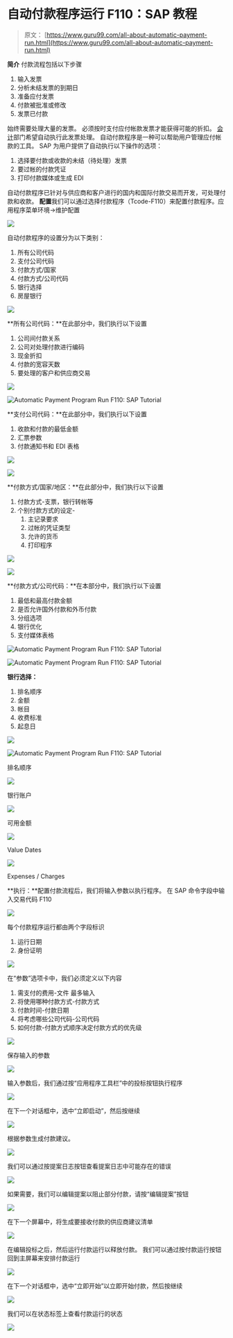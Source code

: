 # 自动付款程序运行 F110：SAP 教程

> 原文： [https://www.guru99.com/all-about-automatic-payment-run.html](https://www.guru99.com/all-about-automatic-payment-run.html)

**简介**
付款流程包括以下步骤

1.  输入发票
2.  分析未结发票的到期日
3.  准备应付发票
4.  付款被批准或修改
5.  发票已付款

始终需要处理大量的发票。 必须按时支付应付帐款发票才能获得可能的折扣。 [会计](/accounting.html)部门希望自动执行此发票处理。 自动付款程序是一种可以帮助用户管理应付帐款的工具。 SAP 为用户提供了自动执行以下操作的选项：

1.  选择要付款或收款的未结（待处理）发票
2.  要过帐的付款凭证
3.  打印付款媒体或生成 EDI

自动付款程序已针对与供应商和客户进行的国内和国际付款交易而开发，可处理付款和收款。 **配置**我们可以通过选择付款程序（Tcode-F110）来配置付款程序。应用程序菜单环境->维护配置

![](img/e0f80aac17be9b38b0e126cc467c900b.png)

自动付款程序的设置分为以下类别：

1.  所有公司代码
2.  支付公司代码
3.  付款方式/国家
4.  付款方式/公司代码
5.  银行选择
6.  房屋银行

![](img/4f34eb9be0080c967fb2c8abdc1fdf1b.png)

**所有公司代码：**在此部分中，我们执行以下设置

1.  公司间付款关系
2.  公司对处理付款进行编码
3.  现金折扣
4.  付款的宽容天数
5.  要处理的客户和供应商交易

![](img/e24e34c50282bb904cf4d133f2e451fc.png)

![Automatic Payment Program Run F110: SAP Tutorial](img/302c20fff4876dd5497d151db5e41b53.png)

**支付公司代码：**在此部分中，我们执行以下设置

1.  收款和付款的最低金额
2.  汇票参数
3.  付款通知书和 EDI 表格

![](img/e9d13c488f6d031b6145f56a27be6292.png)

![](img/f8bfbe57a1a1dbd1f508f1c2e12917e3.png)

**付款方式/国家/地区：**在此部分中，我们执行以下设置

1.  付款方式-支票，银行转帐等
2.  个别付款方式的设定-
    1.  主记录要求
    2.  过帐的凭证类型
    3.  允许的货币
    4.  打印程序

![](img/7bcc4c7bcdccb1155ac0f32c066afd47.png)

![](img/08d6f27840d150ec69ed9a983f8b008b.png)

**付款方式/公司代码：**在本部分中，我们执行以下设置

1.  最低和最高付款金额
2.  是否允许国外付款和外币付款
3.  分组选项
4.  银行优化
5.  支付媒体表格

![Automatic Payment Program Run F110: SAP Tutorial](img/ac09fb2d6efc066aa21d25d7cd70a284.png)

![Automatic Payment Program Run F110: SAP Tutorial](img/1f148eb0d9b720013c814e3731cc6a3c.png)

**银行选择：**

1.  排名顺序
2.  金额
3.  帐目
4.  收费标准
5.  起息日

![](img/98461ef19c5fa9d91ac5903c2bcdbf07.png)

![Automatic Payment Program Run F110: SAP Tutorial](img/c33bfeab9754b5ffe3b0ac52cd132334.png)

排名顺序

![](img/b44cefb94c232721dc8a64587b10fc69.png)

银行账户

![](img/7beedd4a81dca997958aaa6fdfade8b2.png)

可用金额

![](img/b5d638b312634e8cbb07b7e57604837c.png)

Value Dates

![](img/270f63a8bc6dc70da68157258168aa41.png)

Expenses / Charges

**执行：**配置付款流程后，我们将输入参数以执行程序。 在 SAP 命令字段中输入交易代码 F110

![](img/17489148eee8a7425a234cb1a5155eac.png)

每个付款程序运行都由两个字段标识

1.  运行日期
2.  身份证明

![](img/1df4d0f94d4c41b5aa1777b7923a6f73.png)

在“参数”选项卡中，我们必须定义以下内容

1.  需支付的费用-文件 最多输入
2.  将使用哪种付款方式-付款方式
3.  付款时间-付款日期
4.  将考虑哪些公司代码-公司代码
5.  如何付款-付款方式顺序决定付款方式的优先级

![](img/1c8039cdec1f5f2fd0beb7639716e89f.png)

保存输入的参数

![](img/576f9dbf39c96078dd5661aec6063fbd.png)

输入参数后，我们通过按“应用程序工具栏”中的投标按钮执行程序

![](img/fd2a0ac3820744fc3c0f37611d69a5ca.png)

在下一个对话框中，选中“立即启动”，然后按继续

![](img/12b328be88b1f63b26ccd3165f669e87.png)

根据参数生成付款建议。

![](img/f53d76b800433b93981a6df74f3be080.png)

我们可以通过按提案日志按钮查看提案日志中可能存在的错误

![](img/32189134e6faa4f24d50921535d7aae0.png)

如果需要，我们可以编辑提案以阻止部分付款，请按“编辑提案”按钮

![](img/84841d906882539e34b72969df92d26c.png)

在下一个屏幕中，将生成要接收付款的供应商建议清单

![](img/4719bd1dc714052f52d47718dd058cc2.png)

在编辑投标之后，然后运行付款运行以释放付款。 我们可以通过按付款运行按钮回到主屏幕来安排付款运行

![](img/f70df65b4603bcc688d40844a89fd3fa.png)

在下一个对话框中，选中“立即开始”以立即开始付款，然后按继续

![](img/60f583e4da9ee70f86a5e1829197ae15.png)

我们可以在状态标签上查看付款运行的状态

![](img/a07514a96745226f68b57d72f05dfaa7.png)